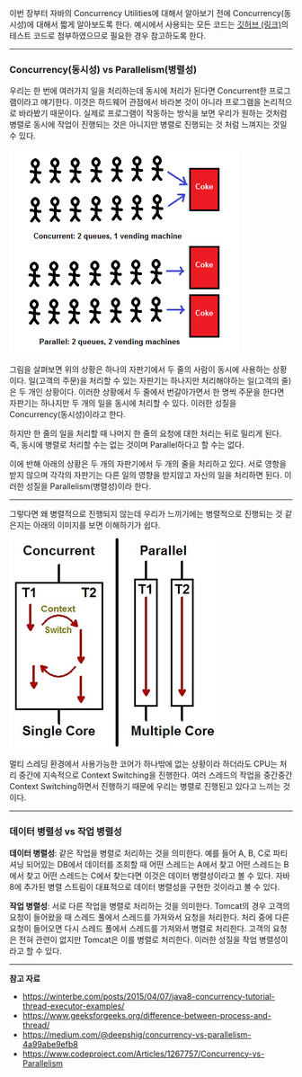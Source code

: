 이번 장부터 자바의 Concurrency Utilities에 대해서 알아보기 전에 Concurrency(동시성)에 대해서 짧게 알아보도록 한다.
예시에서 사용되는 모든 코드는 [깃허브 (링크)](https://github.com/roy-zz/webflux)의 테스트 코드로 첨부하였으므로 필요한 경우 참고하도록 한다.

---

### Concurrency(동시성) vs Parallelism(병렬성)

우리는 한 번에 여러가지 일을 처리하는데 동시에 처리가 된다면 Concurrent한 프로그램이라고 얘기한다.
이것은 하드웨어 관점에서 바라본 것이 아니라 프로그램을 논리적으로 바라봤기 때문이다.
실제로 프로그램이 작동하는 방식을 보면 우리가 원하는 것처럼 병렬로 동시에 작업이 진행되는 것은 아니지만 병렬로 진행되는 것 처럼 느껴지는 것일 수 있다.

![](image/concurrency_vs_parallel.png)

그림을 살펴보면 위의 상황은 하나의 자판기에서 두 줄의 사람이 동시에 사용하는 상황이다.
일(고객의 주문)을 처리할 수 있는 자판기는 하나지만 처리해야하는 일(고객의 줄)은 두 개인 상황이다.
이러한 상황에서 두 줄에서 번갈아가면서 한 명씩 주문을 한다면 자판기는 하나지만 두 개의 일을 동시에 처리할 수 있다.
이러한 성질을 Concurrency(동시성)이라고 한다.

하지만 한 줄의 일을 처리할 때 나머지 한 줄의 요청에 대한 처리는 뒤로 밀리게 된다.
즉, 동시에 병렬로 처리할 수는 없는 것이며 Parallel하다고 할 수는 없다.

이에 반해 아래의 상황은 두 개의 자판기에서 두 개의 줄을 처리하고 있다.
서로 영항을 받지 않으며 각각의 자판기는 다른 일의 영향을 받지않고 자신의 일을 처리하면 된다. 이러한 성질을 Parallelism(병렬성)이라 한다.

---

그렇다면 왜 병렬적으로 진행되지 않는데 우리가 느끼기에는 병렬적으로 진행되는 것 같은지는 아래의 이미지를 보면 이해하기가 쉽다.

![](image/concurrency_vs_parallel_2.jpeg)

멀티 스레딩 환경에서 사용가능한 코어가 하나밖에 없는 상황이라 하더라도 CPU는 처리 중간에 지속적으로 Context Switching을 진행한다.
여러 스레드의 작업을 중간중간 Context Switching하면서 진행하기 때문에 우리는 병렬로 진행된고 있다고 느끼는 것이다.

---

### 데이터 병렬성 vs 작업 병렬성

**데이터 병렬성**: 같은 작업을 병렬로 처리하는 것을 의미한다.
예를 들어 A, B, C로 파티셔닝 되어있는 DB에서 데이터를 조회할 때 어떤 스레드는 A에서 찾고 어떤 스레드는 B에서 찾고 어떤 스레드는 C에서 찾는다면 이것은 데이터 병렬성이라고 볼 수 있다.
자바 8에 추가된 병렬 스트림이 대표적으로 데이터 병렬성을 구현한 것이라고 볼 수 있다.

**작업 병렬성**: 서로 다른 작업을 병렬로 처리하는 것을 의미한다.
Tomcat의 경우 고객의 요청이 들어왔을 때 스레드 풀에서 스레드를 가져와서 요청을 처리한다.
처리 중에 다른 요청이 들어오면 다시 스레드 풀에서 스레드를 가져와서 병렬로 처리한다. 고객의 요청은 전혀 관련이 없지만 Tomcat은 이를 병렬로 처리한다.
이러한 성질을 작업 병렬성이라고 할 수 있다.

---

**참고 자료**

- https://winterbe.com/posts/2015/04/07/java8-concurrency-tutorial-thread-executor-examples/
- https://www.geeksforgeeks.org/difference-between-process-and-thread/
- https://medium.com/@deepshig/concurrency-vs-parallelism-4a99abe9efb8
- https://www.codeproject.com/Articles/1267757/Concurrency-vs-Parallelism